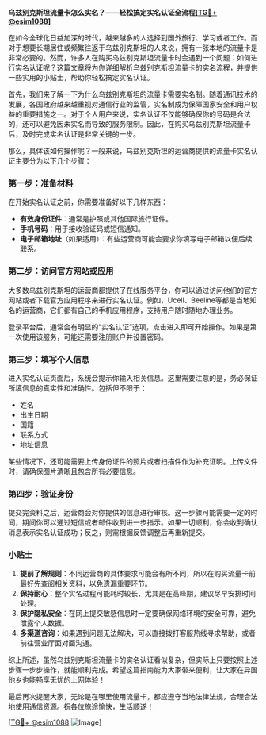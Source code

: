 **乌兹别克斯坦流量卡怎么实名？——轻松搞定实名认证全流程[[TG💪+ @esim1088](https://t.me/s/esim1088)]**

在如今全球化日益加深的时代，越来越多的人选择到国外旅行、学习或者工作。而对于想要长期居住或频繁往返于乌兹别克斯坦的人来说，拥有一张本地的流量卡是非常必要的。然而，许多人在购买乌兹别克斯坦流量卡时会遇到一个问题：如何进行实名认证呢？这篇文章将为你详细解析乌兹别克斯坦流量卡的实名流程，并提供一些实用的小贴士，帮助你轻松搞定实名认证。

首先，我们来了解一下为什么乌兹别克斯坦的流量卡需要实名制。随着通讯技术的发展，各国政府越来越重视对通信行业的监管，实名制成为保障国家安全和用户权益的重要措施之一。对于个人用户来说，实名认证不仅能够确保你的号码是合法的，还可以避免因未实名而导致的服务限制。因此，在购买乌兹别克斯坦流量卡后，及时完成实名认证是非常关键的一步。

那么，具体该如何操作呢？一般来说，乌兹别克斯坦的运营商提供的流量卡实名认证主要分为以下几个步骤：

### 第一步：准备材料

在开始实名认证之前，你需要准备好以下几样东西：
- **有效身份证件**：通常是护照或其他国际旅行证件。
- **手机号码**：用于接收验证码或短信通知。
- **电子邮箱地址**（如果适用）：有些运营商可能会要求你填写电子邮箱以便后续联系。

### 第二步：访问官方网站或应用

大多数乌兹别克斯坦的运营商都提供了在线服务平台，你可以通过访问他们的官方网站或者下载官方应用程序来进行实名认证。例如，Ucell、Beeline等都是当地知名的运营商，它们都有自己的手机应用程序，支持用户随时随地办理业务。

登录平台后，通常会有明显的“实名认证”选项，点击进入即可开始操作。如果是第一次使用该服务，可能还需要注册账户并设置密码。

### 第三步：填写个人信息

进入实名认证页面后，系统会提示你输入相关信息。这里需要注意的是，务必保证所填信息的真实性和准确性。包括但不限于：
- 姓名
- 出生日期
- 国籍
- 联系方式
- 地址信息

某些情况下，还可能需要上传身份证件的照片或者扫描件作为补充证明。上传文件时，请确保图片清晰且包含所有必要信息。

### 第四步：验证身份

提交完资料之后，运营商会对你提供的信息进行审核。这一步骤可能需要一定的时间，期间你可以通过短信或者邮件收到进一步指示。如果一切顺利，你会收到确认消息表示实名认证成功；反之，则需根据反馈调整后再重新提交。

### 小贴士

1. **提前了解规则**：不同运营商的具体要求可能会有所不同，所以在购买流量卡前最好先查阅相关资料，以免遗漏重要环节。
2. **保持耐心**：整个实名过程可能耗时较长，尤其是在高峰期，建议尽早安排时间处理。
3. **保护隐私安全**：在网上提交敏感信息时一定要确保网络环境的安全可靠，避免泄露个人数据。
4. **多渠道咨询**：如果遇到问题无法解决，可以直接拨打客服热线寻求帮助，或者前往营业厅面对面沟通。

综上所述，虽然乌兹别克斯坦流量卡的实名认证看似复杂，但实际上只要按照上述步骤一步步操作，就能顺利完成。希望这篇指南能为大家带来便利，让大家在异国他乡也能畅享无忧的上网体验！

最后再次提醒大家，无论是在哪里使用流量卡，都应遵守当地法律法规，合理合法地使用通信资源。祝各位旅途愉快，生活顺遂！

[[TG💪+ @esim1088](https://t.me/s/esim1088) ![Image](https://i.postimg.cc/4NQfJmqS/Snipaste-2025-05-13-00-14-12.png)]